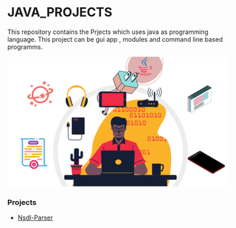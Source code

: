 # JAVA_PROJECTS
This repository contains the Prjects which uses java as programming language. This project can be gui app , modules and command line based programms.
<p align="center">
<img src="poster.png" >
</p>


### Projects
* [Nsdl-Parser](https://github.com/aditya-2703/JAVA_PROJECTS/tree/main/PROJECTS/Pdf_parsor_with_to_csv)
